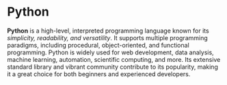 # Python

**Python** is a high-level, interpreted programming language known for its _simplicity, readability, and versatility_. It supports multiple programming paradigms, including procedural, object-oriented, and functional programming. Python is widely used for web development, data analysis, machine learning, automation, scientific computing, and more. Its extensive standard library and vibrant community contribute to its popularity, making it a great choice for both beginners and experienced developers.